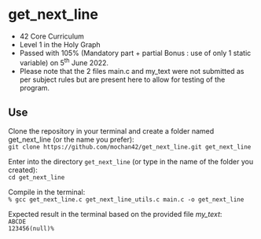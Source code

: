 # get_next_line
* 42 Core Curriculum
* Level 1 in the Holy Graph
* Passed with 105% (Mandatory part + partial Bonus : use of only 1 static variable) on 5<sup>th</sup> June 2022.
* Please note that the 2 files main.c and my_text were not submitted as per subject rules but are present here to allow for testing of the program.

## Use

Clone the repository in your terminal and create a folder named get_next_line (or the name you prefer):<br>
`git clone https://github.com/mochan42/get_next_line.git get_next_line`

Enter into the directory `get_next_line` (or type in the name of the folder you created):<br>
`cd get_next_line`

Compile in the terminal:<br>
`% gcc get_next_line.c get_next_line_utils.c main.c -o get_next_line`

Expected result in the terminal based on the provided file <i>my_text</i>:<br>
`ABCDE`<br>
`123456(null)%`<br>


